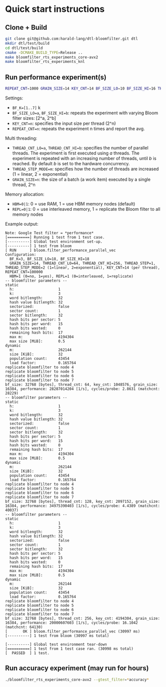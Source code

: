 # Quick start instructions

## Clone + Build
```bash
git clone git@github.com:harald-lang/dtl-bloomfilter.git dtl
mkdir dtl/test/build
cd dtl/test/build
cmake -DCMAKE_BUILD_TYPE=Release ..
make bloomfilter_rts_experiments_core-avx2
make bloomfilter_rts_experiments_knl
```

## Run performance experiment(s)
```bash
REPEAT_CNT=1000 GRAIN_SIZE=14 KEY_CNT=14 BF_SIZE_LO=10 BF_SIZE_HI=16 THREAD_CNT_LO=1 THREAD_STEP_MODE=2 HBM=1 REPL=1 BF_K=1 ./bloomfilter_rts_experiments_core-avx2 --gtest_filter=*performance*
```
Settings:
* `BF_K=[1..7]` k
* `BF_SIZE_LO=a`, `BF_SIZE_HI=b`: repeats the experiment with varying Bloom filter sizes: [2^a, 2^b] 
* `KEY_CNT=n`: specifies the input size per thread (2^n)
* `REPEAT_CNT=n`: repeats the experiment n times and report the avg.

Multi threading:
* `THREAD_CNT_LO=a`, `THREAD_CNT_HI=b`: specifies the number of parallel threads. 
    The experiment is first executed using *a* threads. 
    The experiment is repeated with an increasing number of threads, until *b* is reached.
    By default *b* is set to the hardware concurrency. 
* `THREAD_STEP_MODE=m`: specifies how the number of threads are increased (1 = linear, 2 = exponential)
* `GRAIN_SIZE=n`: the size of a batch (a work item) executed by a single thread, 2^n

Memory allocation:
* `HBM=0|1`: 0 = use RAM, 1 = use HBM memory nodes (default)
* `REPL=0|1`: 0 = use interleaved memory, 1 = replicate the Bloom filter to all memory nodes


Example output:
```
Note: Google Test filter = *performance*
[==========] Running 1 test from 1 test case.
[----------] Global test environment set-up.
[----------] 1 test from bloom
[ RUN      ] bloom.filter_performance_parallel_vec
Configuration:
  BF_K=3, BF_SIZE_LO=18, BF_SIZE_HI=18
  GRAIN_SIZE=14, THREAD_CNT_LO=64, THREAD_CNT_HI=256, THREAD_STEP=1, THREAD_STEP_MODE=2 (1=linear, 2=exponential), KEY_CNT=14 (per thread), REPEAT_CNT=100000
  HBM=1 (0=no, 1=yes), REPL=1 (0=interleaved, 1=replicate)
-- bloomfilter parameters --
static
  h:                    1
  k:                    3
  word bitlength:       32
  hash value bitlength: 32
  sectorized:           false
  sector count:         1
  sector bitlength:     32
  hash bits per sector: 5
  hash bits per word:   15
  hash bits wasted:     0
  remaining hash bits:  17
  max m:                4194304
  max size [MiB]:       0.5
dynamic
  m:                    262144
  size [KiB]:           32
  population count:     43454
  load factor:          0.165764
replicate bloomfilter to node 4
replicate bloomfilter to node 5
replicate bloomfilter to node 6
replicate bloomfilter to node 7
bf_size: 32768 [bytes], thread_cnt: 64, key_cnt: 1048576, grain_size: 16384, performance: 28287014204 [1/s], cycles/probe: 2.8631 (matchcnt: 28229)
-- bloomfilter parameters --
static
  h:                    1
  k:                    3
  word bitlength:       32
  hash value bitlength: 32
  sectorized:           false
  sector count:         1
  sector bitlength:     32
  hash bits per sector: 5
  hash bits per word:   15
  hash bits wasted:     0
  remaining hash bits:  17
  max m:                4194304
  max size [MiB]:       0.5
dynamic
  m:                    262144
  size [KiB]:           32
  population count:     43454
  load factor:          0.165764
replicate bloomfilter to node 4
replicate bloomfilter to node 5
replicate bloomfilter to node 6
replicate bloomfilter to node 7
bf_size: 32768 [bytes], thread_cnt: 128, key_cnt: 2097152, grain_size: 16384, performance: 34975390403 [1/s], cycles/probe: 4.4389 (matchcnt: 40037)
-- bloomfilter parameters --
static
  h:                    1
  k:                    3
  word bitlength:       32
  hash value bitlength: 32
  sectorized:           false
  sector count:         1
  sector bitlength:     32
  hash bits per sector: 5
  hash bits per word:   15
  hash bits wasted:     0
  remaining hash bits:  17
  max m:                4194304
  max size [MiB]:       0.5
dynamic
  m:                    262144
  size [KiB]:           32
  population count:     43454
  load factor:          0.165764
replicate bloomfilter to node 4
replicate bloomfilter to node 5
replicate bloomfilter to node 6
replicate bloomfilter to node 7
bf_size: 32768 [bytes], thread_cnt: 256, key_cnt: 4194304, grain_size: 16384, performance: 20000607603 [1/s], cycles/probe: 16.1042 (matchcnt: 64130)
[       OK ] bloom.filter_performance_parallel_vec (30997 ms)
[----------] 1 test from bloom (30997 ms total)

[----------] Global test environment tear-down
[==========] 1 test from 1 test case ran. (30998 ms total)
[  PASSED  ] 1 test.

```

## Run accuracy experiment (may run for hours)
```bash
./bloomfilter_rts_experiments_core-avx2 --gtest_filter=*accuracy*
```